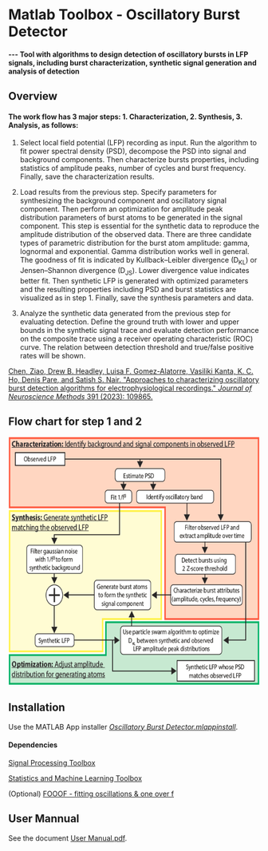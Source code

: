 # Matlab Toolbox - Oscillatory Burst Detector
#### --- Tool with algorithms to design detection of oscillatory bursts in LFP signals, including burst characterization, synthetic signal generation and analysis of detection

## Overview
#### The work flow has 3 major steps: 1. Characterization, 2. Synthesis, 3. Analysis, as follows:

1.	Select local field potential (LFP) recording as input. Run the algorithm to fit power spectral density (PSD), decompose the PSD into signal and background components. Then characterize bursts properties, including statistics of amplitude peaks, number of cycles and burst frequency. Finally, save the characterization results.

2.	Load results from the previous step. Specify parameters for synthesizing the background component and oscillatory signal component. Then perform an optimization for amplitude peak distribution parameters of burst atoms to be generated in the signal component. This step is essential for the synthetic data to reproduce the amplitude distribution of the observed data. There are three candidate types of parametric distribution for the burst atom amplitude: gamma, lognormal and exponential. Gamma distribution works well in general. The goodness of fit is indicated by Kullback–Leibler divergence (D<sub>KL</sub>) or Jensen–Shannon divergence (D<sub>JS</sub>). Lower divergence value indicates better fit. Then synthetic LFP is generated with optimized parameters and the resulting properties including PSD and burst statistics are visualized as in step 1. Finally, save the synthesis parameters and data.

3.	Analyze the synthetic data generated from the previous step for evaluating detection. Define the ground truth with lower and upper bounds in the synthetic signal trace and evaluate detection performance on the composite trace using a receiver operating characteristic (ROC) curve. The relation between detection threshold and true/false positive rates will be shown.

[Chen, Ziao, Drew B. Headley, Luisa F. Gomez-Alatorre, Vasiliki Kanta, K. C. Ho, Denis Pare, and Satish S. Nair. "Approaches to characterizing oscillatory burst detection algorithms for electrophysiological recordings." *Journal of Neuroscience Methods* 391 (2023): 109865.](https://www.sciencedirect.com/science/article/abs/pii/S0165027023000845)

## Flow chart for step 1 and 2

<img src="https://raw.githubusercontent.com/chenziao/Matlab_Toolbox-Oscillatory_Burst_Detector/main/image/FlowChart.png" width="625" height="498">

## Installation

Use the MATLAB App installer [*Oscillatory Burst Detector.mlappinstall*](https://github.com/chenziao/Matlab_Toolbox-Oscillatory_Burst_Detector/blob/main/Oscillatory%20Burst%20Detector.mlappinstall).

#### Dependencies

[Signal Processing Toolbox](https://www.mathworks.com/products/signal.html)

[Statistics and Machine Learning Toolbox](https://www.mathworks.com/products/statistics.html)

(Optional) [FOOOF - fitting oscillations & one over f](https://fooof-tools.github.io/fooof/)

## User Mannual

See the document [User Manual.pdf](User%20Manual.pdf).
